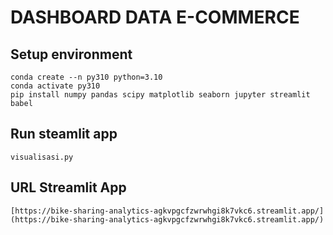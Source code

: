 # DASHBOARD DATA E-COMMERCE

## Setup environment
```
conda create --n py310 python=3.10
conda activate py310
pip install numpy pandas scipy matplotlib seaborn jupyter streamlit babel
```

## Run steamlit app
```
visualisasi.py
```
## URL Streamlit App
```
[https://bike-sharing-analytics-agkvpgcfzwrwhgi8k7vkc6.streamlit.app/](https://bike-sharing-analytics-agkvpgcfzwrwhgi8k7vkc6.streamlit.app/)
```
